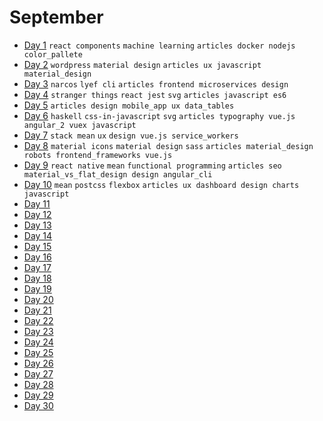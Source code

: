 # September

 - [Day 1](09-01-2016.md) `react components` `machine learning` `articles docker nodejs color_pallete`  
 - [Day 2](09-02-2016.md) `wordpress` `material design` `articles ux javascript material_design` 
 - [Day 3](09-03-2016.md) `narcos` `lyef cli` `articles frontend microservices design`
 - [Day 4](09-04-2016.md) `stranger things` `react jest` `svg` `articles javascript es6`
 - [Day 5](09-05-2016.md) `articles design mobile_app ux data_tables`
 - [Day 6](09-06-2016.md) `haskell` `css-in-javascript` `svg` `articles typography vue.js angular_2 vuex javascript`
 - [Day 7](09-07-2016.md) `stack mean` `ux` `design vue.js service_workers`
 - [Day 8](09-08-2016.md) `material icons` `material design` `sass` `articles material_design robots frontend_frameworks vue.js`
 - [Day 9](09-09-2016.md) `react native` `mean` `functional programming` `articles seo material_vs_flat_design design angular_cli`
 - [Day 10](09-10-2016.md) `mean` `postcss` `flexbox` `articles ux dashboard design charts javascript`
 - [Day 11](09-11-2016.md) 
 - [Day 12](09-12-2016.md)
 - [Day 13](09-13-2016.md)
 - [Day 14](09-14-2016.md)
 - [Day 15](09-15-2016.md)
 - [Day 16](09-16-2016.md)
 - [Day 17](09-17-2016.md)
 - [Day 18](09-18-2016.md)
 - [Day 19](09-19-2016.md)
 - [Day 20](09-20-2016.md)
 - [Day 21](09-21-2016.md)
 - [Day 22](09-22-2016.md)
 - [Day 23](09-23-2016.md)
 - [Day 24](09-24-2016.md)
 - [Day 25](09-25-2016.md)
 - [Day 26](09-26-2016.md)
 - [Day 27](09-27-2016.md)
 - [Day 28](09-28-2016.md)
 - [Day 29](09-29-2016.md)
 - [Day 30](09-30-2016.md)
